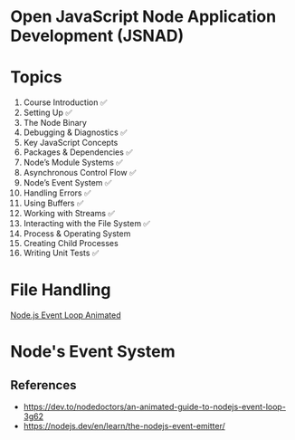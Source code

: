 # Open JavaScript Node Application Development (JSNAD)

# Topics

1. Course Introduction ✅
2. Setting Up ✅
3. The Node Binary
4. Debugging & Diagnostics ✅
5. Key JavaScript Concepts
6. Packages & Dependencies ✅
7. Node’s Module Systems ✅
8. Asynchronous Control Flow ✅
9. Node’s Event System ✅
10. Handling Errors ✅
11. Using Buffers ✅
12. Working with Streams ✅
13. Interacting with the File System ✅
14. Process & Operating System
15. Creating Child Processes
16. Writing Unit Tests ✅

# File Handling

[Node.js Event Loop Animated](https://dev.to/nodedoctors/an-animated-guide-to-nodejs-event-loop-3g62)


# Node's Event System

## References

- https://dev.to/nodedoctors/an-animated-guide-to-nodejs-event-loop-3g62
- https://nodejs.dev/en/learn/the-nodejs-event-emitter/